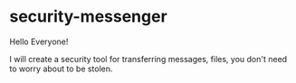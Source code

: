 security-messenger
==================
Hello Everyone!

I will create a security tool for transferring messages, files, you don't need to worry about to be stolen.
